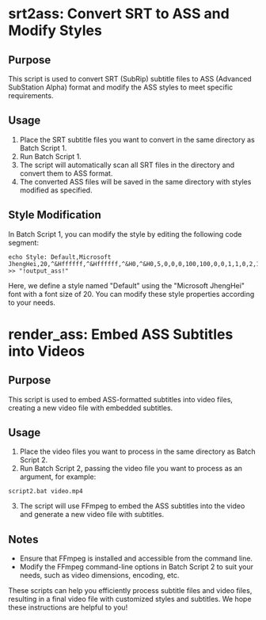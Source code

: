 # srt2ass: Convert SRT to ASS and Modify Styles

## Purpose
This script is used to convert SRT (SubRip) subtitle files to ASS (Advanced SubStation Alpha) format and modify the ASS styles to meet specific requirements.

## Usage
1. Place the SRT subtitle files you want to convert in the same directory as Batch Script 1.
2. Run Batch Script 1.
3. The script will automatically scan all SRT files in the directory and convert them to ASS format.
4. The converted ASS files will be saved in the same directory with styles modified as specified.

## Style Modification
In Batch Script 1, you can modify the style by editing the following code segment:

```batch
echo Style: Default,Microsoft JhengHei,20,^&Hffffff,^&Hffffff,^&H0,^&H0,5,0,0,0,100,100,0,0,1,1,0,2,10,10,10,1 >> "!output_ass!"
```

Here, we define a style named "Default" using the "Microsoft JhengHei" font with a font size of 20. You can modify these style properties according to your needs.

# render_ass: Embed ASS Subtitles into Videos

## Purpose
This script is used to embed ASS-formatted subtitles into video files, creating a new video file with embedded subtitles.

## Usage
1. Place the video files you want to process in the same directory as Batch Script 2.
2. Run Batch Script 2, passing the video file you want to process as an argument, for example:

```batch
script2.bat video.mp4
```

3. The script will use FFmpeg to embed the ASS subtitles into the video and generate a new video file with subtitles.

## Notes
- Ensure that FFmpeg is installed and accessible from the command line.
- Modify the FFmpeg command-line options in Batch Script 2 to suit your needs, such as video dimensions, encoding, etc.

These scripts can help you efficiently process subtitle files and video files, resulting in a final video file with customized styles and subtitles. We hope these instructions are helpful to you!